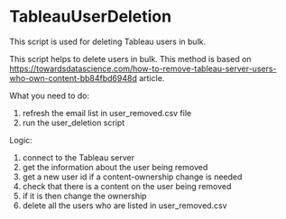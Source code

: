 # TableauUserDeletion
This script is used for deleting Tableau users in bulk. 

This script helps to delete users in bulk.
This method is based on https://towardsdatascience.com/how-to-remove-tableau-server-users-who-own-content-bb84fbd6948d 
article. 

What you need to do: 
1. refresh the email list in user_removed.csv file
2. run the user_deletion script

Logic: 
1. connect to the Tableau server
2. get the information about the user being removed
3. get a new user id if a content-ownership change is needed
4. check that there is a content on the user being removed
5. if it is then change the ownership
6. delete all the users who are listed in user_removed.csv
